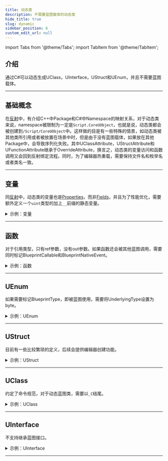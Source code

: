 ```yaml
---
title: 动态类
description: 不需要蓝图载体的动态类
hide_title: true
slug: dynamic
sidebar_position: 6
custom_edit_url: null
---
```


import Tabs from '@theme/Tabs';
import TabItem from '@theme/TabItem';

## 介绍

通过C#可以动态生成UClass，UInterface，UStruct和UEnum，并且不需要蓝图载体。

---

## 基础概念

在[反射](reflection.md)中，有介绍C++中Package和C#中Namespace的映射关系，对于动态类来说，namespace被限制为一定是`Script.CoreUObject`，也就是说，动态类都会被创建到`/Script/CoreUObject`中。这样做的目是有一些特殊的情景，如动态类被其他类所引用或者被放置在场景中时，但是由于没有蓝图载体，如果放在其他Package中，会导致序列化失败。其中UClassAttribute，UStructAttribute和UFunctionAttribute继承于OverrideAttribute，换言之，动态类的变量访问和函数调用又会回到反射绑定流程。同时，为了编辑器热重载，需要保持文件名和枚举名或者类名一致。

---

## 变量

同[反射](reflection.md)中，动态类的变量也是[Properties](https://learn.microsoft.com/en-us/dotnet/csharp/programming-guide/classes-and-structs/properties)，而非[Fields](https://learn.microsoft.com/en-us/dotnet/csharp/programming-guide/classes-and-structs/fields)，并且为了性能优化，需要额外定义一个`uint`类型的加上`__`前缀的静态变量。

<details>

<summary>示例：变量</summary>

<Tabs>

<TabItem value="C#" label="C#" default>

```csharp
[UProperty]
public int Value
{
    get => FPropertyImplementation.FProperty_GetStructInt32PropertyImplementation(GarbageCollectionHandle, __Value);

    set => FPropertyImplementation.FProperty_SetStructInt32PropertyImplementation(GarbageCollectionHandle, __Value, value);
}

private static uint __Value = 0;
```

</TabItem>

</Tabs>

</details>

---

## 函数

对于引用类型，只有ref参数，没有out参数。如果函数还会被其他蓝图调用，需要同时标记BlueprintCallable和BlueprintNativeEvent。

<details>

<summary>示例：函数</summary>

<Tabs>

<TabItem value="C#" label="C#" default>

```csharp
[UFunction, BlueprintCallable, BlueprintNativeEvent]
public void SetInt32ValueFunction(int InInt32Value)
{
    Int32Value = InInt32Value;
}

[UFunction, BlueprintCallable, BlueprintNativeEvent]
public int GetInt32ValueFunction()
{
    return Int32Value;
}

[UFunction, BlueprintCallable, BlueprintNativeEvent]
public void OutInt32ValueFunction(ref int OutInt32Value)
{
    OutInt32Value = Int32Value;
}
```

</TabItem>

</Tabs>

</details>

---

## UEnum

如果需要标记BlueprintType，即被蓝图使用，需要将UnderlyingType设置为byte。

<details>

<summary>示例：UEnum</summary>

<Tabs>

<TabItem value="C#" label="C#" default>

```csharp
using Script.Dynamic;

namespace Script.CoreUObject
{
    [UEnum, BlueprintType]
    [PathName("/Script/CoreUObject.ETestDynamicEnum")]
    public enum ETestDynamicEnum : byte
    {
        TestDynamicZero = 0,
        TestDynamicOne = 1,
        TestDynamicTwo = 2
    }
}
```

</TabItem>

</Tabs>

</details>

---

## UStruct

目前有一些比较繁琐的定义，后续会提供编辑器创建功能。

<details>

<summary>示例：UStruct</summary>

<Tabs>

<TabItem value="C#" label="C#" default>

```csharp
using Script.Dynamic;
using Script.Library;

namespace Script.CoreUObject
{
    [UStruct, BlueprintType]
    [PathName("/Script/CoreUObject.TestDynamicStruct")]
    public class FTestDynamicStruct : IStaticStruct, IGarbageCollectionHandle
    {
        public static UScriptStruct StaticStruct()
        {
            return UStructImplementation.UStruct_StaticStructImplementation("/Script/CoreUObject.TestDynamicStruct");
        }

        public FTestDynamicStruct() =>
            UStructImplementation.UStruct_RegisterImplementation(this, Utils.GetPathName(GetType()));

        ~FTestDynamicStruct() =>
            UStructImplementation.UStruct_UnRegisterImplementation(GarbageCollectionHandle);

        public static bool operator ==(FTestDynamicStruct A, FTestDynamicStruct B) =>
            UStructImplementation.UStruct_IdenticalImplementation(StaticStruct().GarbageCollectionHandle,
                A?.GarbageCollectionHandle ?? nint.Zero, B?.GarbageCollectionHandle ?? nint.Zero);

        public static bool operator !=(FTestDynamicStruct A, FTestDynamicStruct B) =>
            !UStructImplementation.UStruct_IdenticalImplementation(StaticStruct().GarbageCollectionHandle,
                A?.GarbageCollectionHandle ?? nint.Zero, B?.GarbageCollectionHandle ?? nint.Zero);

        public override bool Equals(object Other) => this == Other as FTestDynamicStruct;

        public override int GetHashCode() => (int)GarbageCollectionHandle;

        [UProperty, BlueprintReadWrite]
        public int Value
        {
            get => FPropertyImplementation.FProperty_GetStructInt32PropertyImplementation(GarbageCollectionHandle, __Value);

            set => FPropertyImplementation.FProperty_SetStructInt32PropertyImplementation(GarbageCollectionHandle, __Value, value);
        }

        private static uint __Value = 0;

        public nint GarbageCollectionHandle { get; set; }
    }
}
```

</TabItem>

</Tabs>

</details>

---

## UClass

约定了命令规范，对于动态蓝图类，需要以`_C`结尾。

<details>

<summary>示例：UClass</summary>

<Tabs>

<TabItem value="C#" label="C#" default>

```csharp
using Script.Dynamic;
using Script.Engine;
using Script.Library;

namespace Script.CoreUObject
{
    [UClass]
    [PathName("/Script/CoreUObject.TestRawDynamicFunctionActor")]
    public class ATestRawDynamicFunctionActor : AActor, IStaticClass
    {
        public ATestRawDynamicFunctionActor()
        {
            Int32Value = 12;
        }

        [UProperty]
        public int Int32Value
        {
            get => FPropertyImplementation.FProperty_GetObjectInt32PropertyImplementation(GarbageCollectionHandle, __Int32Value);

            set => FPropertyImplementation.FProperty_SetObjectInt32PropertyImplementation(GarbageCollectionHandle, __Int32Value, value);
        }

        public new static UClass StaticClass()
        {
            return UObjectImplementation.UObject_StaticClassImplementation("/Script/CoreUObject.TestRawDynamicFunctionActor");
        }

        [UFunction]
        public void SetInt32ValueFunction(int InInt32Value)
        {
            Int32Value = InInt32Value;
        }

        [UFunction]
        public int GetInt32ValueFunction()
        {
            return Int32Value;
        }

        [UFunction]
        public void OutInt32ValueFunction(ref int OutInt32Value)
        {
            OutInt32Value = Int32Value;
        }

        private static uint __Int32Value = 0;
    }
}
```

</TabItem>

</Tabs>

</details>

---

## UInterface

不支持继承蓝图接口。

<details>

<summary>示例：UInterface</summary>

<Tabs>

<TabItem value="C#" label="C#" default>

```csharp
using Script.Library;
using Script.Dynamic;

namespace Script.CoreUObject
{
    [UInterface, MinimalAPI, Blueprintable, BlueprintType, IsBlueprintBase("true")]
    [PathName("/Script/CoreUObject.TestDynamicInterface")]
    public partial class UTestDynamicInterface : UInterface, IStaticClass
    {
        public new static UClass StaticClass()
        {
            return UObjectImplementation.UObject_StaticClassImplementation("/Script/CoreUObject.TestDynamicInterface");
        }
    }

    [PathName("/Script/CoreUObject.TestDynamicInterface")]
    public interface ITestDynamicInterface : IInterface
    {
        [UFunction, BlueprintCallable, BlueprintImplementableEvent]
        public void SetInt32ValueFunction(int InInt32Value);

        [UFunction, BlueprintCallable, BlueprintImplementableEvent]
        public int GetInt32ValueFunction();

        [UFunction, BlueprintCallable, BlueprintImplementableEvent]
        public void OutInt32ValueFunction(ref int OutInt32Value);
    }
}
```

</TabItem>

</Tabs>

</details>

---
